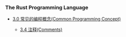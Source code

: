 ### The Rust Programming Language
* [3.0 常见的编程概念(Common Programming Concept)](https://doc.rust-lang.org/book/ch03-00-common-programming-concepts.html)

  * [3.4 注释(Comments)](https://github.com/TonyMistark/my_rust_doc_zh/blob/main/docs/ch_03_04_comments.md)

